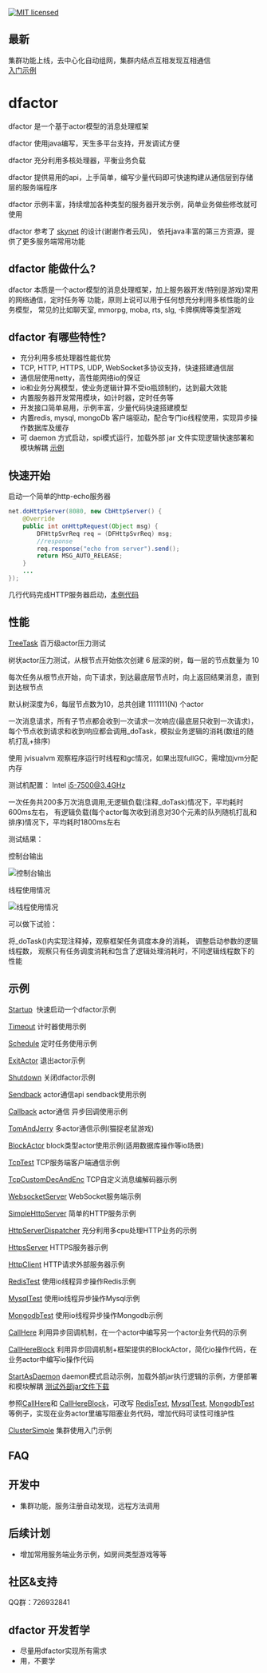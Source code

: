 [![MIT licensed](https://img.shields.io/badge/license-MIT-blue.svg)](./LICENSE)

## 最新

集群功能上线，去中心化自动组网，集群内结点互相发现互相通信  
[入门示例](src/test/java/fun/lib/actor/example/ClusterSimple.java)


# dfactor

dfactor 是一个基于actor模型的消息处理框架

dfactor 使用java编写，天生多平台支持，开发调试方便

dfactor 充分利用多核处理器，平衡业务负载

dfactor 提供易用的api，上手简单，编写少量代码即可快速构建从通信层到存储层的服务端程序

dfactor 示例丰富，持续增加各种类型的服务器开发示例，简单业务做些修改就可使用

dfactor 参考了 [skynet](https://github.com/cloudwu/skynet) 的设计(谢谢作者云风)，
依托java丰富的第三方资源，提供了更多服务端常用功能


## dfactor 能做什么?

dfactor 本质是一个actor模型的消息处理框架，加上服务器开发(特别是游戏)常用的网络通信，定时任务等
功能，原则上说可以用于任何想充分利用多核性能的业务模型，
常见的比如聊天室, mmorpg, moba, rts, slg, 卡牌棋牌等类型游戏


## dfactor 有哪些特性?

- 充分利用多核处理器性能优势
- TCP, HTTP, HTTPS, UDP, WebSocket多协议支持，快速搭建通信层
- 通信层使用netty，高性能网络io的保证
- io和业务分离模型，使业务逻辑计算不受io瓶颈制约，达到最大效能
- 内置服务器开发常用模块，如计时器，定时任务等
- 开发接口简单易用，示例丰富，少量代码快速搭建模型
- 内置redis, mysql, mongoDb 客户端驱动，配合专门io线程使用，实现异步操作数据库及缓存
- 可 daemon 方式启动，spi模式运行，加载外部 jar 文件实现逻辑快速部署和模块解耦 [示例](src/test/java/fun/lib/actor/example/StartAsDaemon.java)



## 快速开始

启动一个简单的http-echo服务器
```java
net.doHttpServer(8080, new CbHttpServer() {
	@Override
	public int onHttpRequest(Object msg) {
		DFHttpSvrReq req = (DFHttpSvrReq) msg;
		//response
		req.response("echo from server").send();
		return MSG_AUTO_RELEASE;
	}
	...				
});
```
几行代码完成HTTP服务器启动，[本例代码](src/test/java/fun/lib/actor/example/SimpleHttpServer.java)


## 性能

[TreeTask](src/test/java/fun/lib/actor/benchmark/TreeTask.java)  百万级actor压力测试

树状actor压力测试，从根节点开始依次创建 6 层深的树，每一层的节点数量为 10

每次任务从根节点开始，向下请求，到达最底层节点时，向上返回结果消息，直到到达根节点

默认树深度为6，每层节点数为10，总共创建 1111111(N) 个actor

一次消息请求，所有子节点都会收到一次请求一次响应(最底层只收到一次请求)，
每个节点收到请求和收到响应都会调用_doTask，模拟业务逻辑的消耗(数组的随机打乱+排序)


使用 jvisualvm 观察程序运行时线程和gc情况，如果出现fullGC，需增加jvm分配内存


测试机配置： Intel i5-7500@3.4GHz

一次任务共200多万次消息调用,无逻辑负载(注释_doTask)情况下，平均耗时600ms左右，
有逻辑负载(每个actor每次收到消息对30个元素的队列随机打乱和排序)情况下，平均耗时1800ms左右

测试结果：

控制台输出 

![控制台输出](https://github.com/lostsky3000/dfactor/raw/master/assets/treetask_console.png)

线程使用情况 

![线程使用情况](https://github.com/lostsky3000/dfactor/raw/master/assets/treetask_thread.png)



可以做下试验：

将_doTask()内实现注释掉，观察框架任务调度本身的消耗，
调整启动参数的逻辑线程数，
观察只有任务调度消耗和包含了逻辑处理消耗时，不同逻辑线程数下的性能


## 示例

[Startup](src/test/java/fun/lib/actor/example/Startup.java)  快速启动一个dfactor示例

[Timeout](src/test/java/fun/lib/actor/example/Timeout.java)  计时器使用示例

[Schedule](src/test/java/fun/lib/actor/example/Schedule.java)  定时任务使用示例

[ExitActor](src/test/java/fun/lib/actor/example/ExitActor.java)  退出actor示例

[Shutdown](src/test/java/fun/lib/actor/example/Shutdown.java)  关闭dfactor示例

[Sendback](src/test/java/fun/lib/actor/example/Sendback.java)  actor通信api sendback使用示例

[Callback](src/test/java/fun/lib/actor/example/Callback.java)  actor通信 异步回调使用示例

[TomAndJerry](src/test/java/fun/lib/actor/example/TomAndJerry.java)  多actor通信示例(猫捉老鼠游戏)

[BlockActor](src/test/java/fun/lib/actor/example/BlockActor.java)  block类型actor使用示例(适用数据库操作等io场景)

[TcpTest](src/test/java/fun/lib/actor/example/TcpTest.java)  TCP服务端客户端通信示例

[TcpCustomDecAndEnc](src/test/java/fun/lib/actor/example/TcpCustomDecAndEnc.java)  TCP自定义消息编解码器示例

[WebsocketServer](src/test/java/fun/lib/actor/example/WebsocketServer.java)  WebSocket服务端示例

[SimpleHttpServer](src/test/java/fun/lib/actor/example/SimpleHttpServer.java)  简单的HTTP服务示例

[HttpServerDispatcher](src/test/java/fun/lib/actor/example/HttpServerDispatcher.java)  充分利用多cpu处理HTTP业务的示例

[HttpsServer](src/test/java/fun/lib/actor/example/HttpsServer.java) HTTPS服务器示例

[HttpClient](src/test/java/fun/lib/actor/example/HttpClient.java) HTTP请求外部服务器示例

[RedisTest](src/test/java/fun/lib/actor/example/RedisTest.java) 使用io线程异步操作Redis示例

[MysqlTest](src/test/java/fun/lib/actor/example/MysqlTest.java) 使用io线程异步操作Mysql示例

[MongodbTest](src/test/java/fun/lib/actor/example/MongodbTest.java) 使用io线程异步操作Mongodb示例

[CallHere](src/test/java/fun/lib/actor/example/CallHere.java) 利用异步回调机制，在一个actor中编写另一个actor业务代码的示例

[CallHereBlock](src/test/java/fun/lib/actor/example/CallHereBlock.java) 利用异步回调机制+框架提供的BlockActor，简化io操作代码，在业务actor中编写io操作代码

[StartAsDaemon](src/test/java/fun/lib/actor/example/StartAsDaemon.java) daemon模式启动示例，加载外部jar执行逻辑的示例，方便部署和模块解耦
[测试外部jar文件下载](spi.jar)


参照[CallHere](src/test/java/fun/lib/actor/example/CallHere.java)和
[CallHereBlock](src/test/java/fun/lib/actor/example/CallHereBlock.java)，可改写 
[RedisTest](src/test/java/fun/lib/actor/example/RedisTest.java), 
[MysqlTest](src/test/java/fun/lib/actor/example/MysqlTest.java), 
[MongodbTest](src/test/java/fun/lib/actor/example/MongodbTest.java) 等例子，实现在业务actor里编写阻塞业务代码，增加代码可读性可维护性

[ClusterSimple](src/test/java/fun/lib/actor/example/ClusterSimple.java)  集群使用入门示例


## FAQ

## 开发中

- 集群功能，服务注册自动发现，远程方法调用

## 后续计划

- 增加常用服务端业务示例，如房间类型游戏等等


## 社区&支持

QQ群：726932841



## dfactor 开发哲学

- 尽量用dfactor实现所有需求
- 用，不要学

